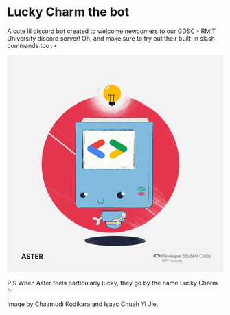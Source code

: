 # Lucky Charm the bot 

A cute lil discord bot created to welcome newcomers to our GDSC - RMIT University discord server!
Oh, and make sure to try out their built-in slash commands too :>

![](image.png)

P.S When Aster feels particularly lucky, they go by the name Lucky Charm ✨

Image by Chaamudi Kodikara and Isaac Chuah Yi Jie.